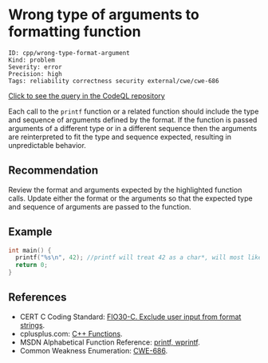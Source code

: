 # Wrong type of arguments to formatting function

```
ID: cpp/wrong-type-format-argument
Kind: problem
Severity: error
Precision: high
Tags: reliability correctness security external/cwe/cwe-686

```
[Click to see the query in the CodeQL repository](https://github.com/github/codeql/tree/main/cpp/ql/src/Likely%20Bugs/Format/WrongTypeFormatArguments.ql)

Each call to the `printf` function or a related function should include the type and sequence of arguments defined by the format. If the function is passed arguments of a different type or in a different sequence then the arguments are reinterpreted to fit the type and sequence expected, resulting in unpredictable behavior.


## Recommendation
Review the format and arguments expected by the highlighted function calls. Update either the format or the arguments so that the expected type and sequence of arguments are passed to the function.


## Example

```cpp
int main() {
  printf("%s\n", 42); //printf will treat 42 as a char*, will most likely segfault
  return 0;
}

```

## References
* CERT C Coding Standard: [FIO30-C. Exclude user input from format strings](https://www.securecoding.cert.org/confluence/display/c/FIO30-C.+Exclude+user+input+from+format+strings).
* cplusplus.com: [C++ Functions](http://www.tutorialspoint.com/cplusplus/cpp_functions.htm).
* MSDN Alphabetical Function Reference: [printf, wprintf](http://msdn.microsoft.com/en-us/library/wc7014hz%28VS.71%29.aspx).
* Common Weakness Enumeration: [CWE-686](https://cwe.mitre.org/data/definitions/686.html).